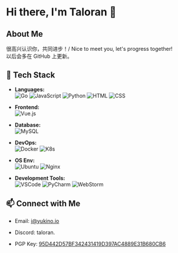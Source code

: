 # Hi there, I'm Taloran 👋

## About Me

很高兴认识你，共同进步！/ Nice to meet you, let's progress together!  
以后会多在 GitHub 上更新。

## 🚀 Tech Stack

- **Languages:**  
  ![Go](https://img.shields.io/badge/Go-%2300ADD8.svg?style=for-the-badge&logo=go&logoColor=white)
  ![JavaScript](https://img.shields.io/badge/JavaScript-%23F7DF1E.svg?style=for-the-badge&logo=javascript&logoColor=black)
  ![Python](https://img.shields.io/badge/Python-%233776AB.svg?style=for-the-badge&logo=python&logoColor=white)
  ![HTML](https://img.shields.io/badge/HTML-%23E34F26.svg?style=for-the-badge&logo=html5&logoColor=white)
  ![CSS](https://img.shields.io/badge/CSS-%231572B6.svg?style=for-the-badge&logo=css3)

- **Frontend:**  
  ![Vue.js](https://img.shields.io/badge/Vue.js-%234FC08D.svg?style=for-the-badge&logo=vue.js&logoColor=white)

- **Database:**  
  ![MySQL](https://img.shields.io/badge/MySQL-%234479A1.svg?style=for-the-badge&logo=mysql&logoColor=white)

- **DevOps:**  
  ![Docker](https://img.shields.io/badge/Docker-%232496ED.svg?style=for-the-badge&logo=docker&logoColor=white)
  ![K8s](https://img.shields.io/badge/Kubernetes-%23326CE5.svg?style=for-the-badge&logo=kubernetes&logoColor=white)

- **OS Env:**  
  ![Ubuntu](https://img.shields.io/badge/Ubuntu-%23E95420.svg?style=for-the-badge&logo=ubuntu&logoColor=white)
  ![Nginx](https://img.shields.io/badge/Nginx-%23009639.svg?style=for-the-badge&logo=nginx&logoColor=white)

- **Development Tools:**  
  ![VSCode](https://img.shields.io/badge/VSCode-%23007ACC.svg?style=for-the-badge&logo=vscode&logoColor=white)
  ![PyCharm](https://img.shields.io/badge/PyCharm-%23000000.svg?style=for-the-badge&logo=pycharm)
  ![WebStorm](https://img.shields.io/badge/WebStorm-%23000000.svg?style=for-the-badge&logo=webstorm)


## 📫 Connect with Me

- Email: [i@yukino.io](mailto:i@yukino.io)
- Discord: taloran.

- PGP Key: [95D442D57BF342431419D397AC4889E31B680CB6](https://keys.openpgp.org/search?q=95D442D57BF342431419D397AC4889E31B680CB6)
